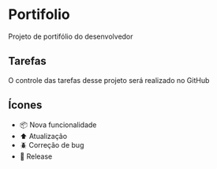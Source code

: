 # Portifolio
Projeto de portifólio do desenvolvedor

## Tarefas

O controle das tarefas desse projeto será realizado no GitHub

## Ícones

- :package: Nova funcionalidade
- :arrow_up: Atualização
- :beetle: Correção de bug
- :checkered_flag: Release